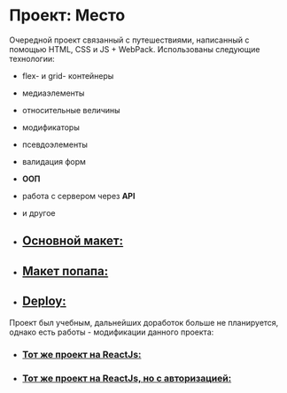# Проект: Место

Очередной проект связанный с путешествиями, написанный с помощью HTML, CSS и JS + WebPack. Использованы следующие технологии: 
* flex- и grid- контейнеры 
* медиаэлементы 
* относительные величины 
* модификаторы 
* псевдоэлементы
* валидация форм
* **ООП**
* работа с сервером через **API**
* и другое 

* ## [Основной макет:](https://www.figma.com/file/bjyvbKKJN2naO0ucURl2Z0/JavaScript.-Sprint-5?node-id=0%3A1) 
* ## [Макет попапа:](https://www.figma.com/file/kRVLKwYG3d1HGLvh7JFWRT/JavaScript.-Sprint-6?node-id=0%3A1) 
* ## [Deploy:](https://loki87by.github.io/mesto) 

Проект был учебным, дальнейших доработок больше не планируется, однако есть работы - модификации данного проекта: 
* ### [Тот же проект на ReactJs:](https://github.com/loki87by/mesto-react) 
* ### [Тот же проект на ReactJs, но с авторизацией:](https://github.com/loki87by/react-mesto-auth) 

